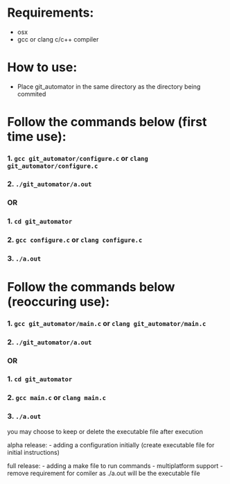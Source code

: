 # Requirements:
* osx
* gcc or clang c/c++ compiler

# How to use:
* Place git_automator in the same directory as the directory being commited

# Follow the commands below (first time use):
### 1. `gcc git_automator/configure.c` or `clang git_automator/configure.c`
### 2. `./git_automator/a.out`
###                          OR
### 1. `cd git_automator`
### 2. `gcc configure.c` or `clang configure.c`
### 3. `./a.out`


# Follow the commands below (reoccuring use): 
### 1. `gcc git_automator/main.c` or `clang git_automator/main.c`
### 2. `./git_automator/a.out`
###                          OR
### 1. `cd git_automator`
### 2. `gcc main.c` or `clang main.c`
### 3. `./a.out`

you may choose to keep or delete the executable file after execution

alpha release:
    - adding a configuration initially (create executable file for initial instructions)

full release:
    - adding a make file to run commands
    - multiplatform support
    - remove requirement for comiler as ./a.out will be the executable file
